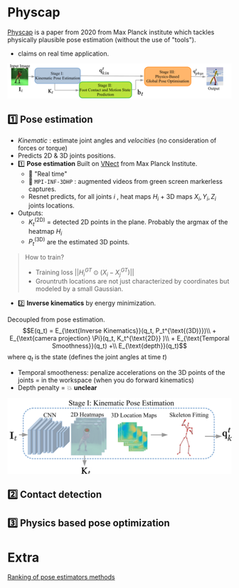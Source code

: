 # Physcap
[Physcap](https://vcai.mpi-inf.mpg.de/projects/PhysCap/) is a paper from 2020 from Max Planck institute 
which tackles physically plausible pose estimation (without the use of "tools").
- claims on real time application.

![](figures/physcap.png)

## :one: Pose estimation
- *Kinematic* : estimate joint angles and *velocities* (no consideration of forces or torque)
- Predicts 2D & 3D joints positions.
- :one: **Pose estimation** Built on [VNect](https://vcai.mpi-inf.mpg.de/projects/VNect/) from Max Planck Institute.  
  - :rocket: "Real time"
  - :dancer: `MPI-INF-3DHP` : augmented videos from green screen markerless captures.
  - Resnet predicts, for all joints $i$ , heat maps $H_i$ + 3D maps $X_i, Y_i, Z_i$ joints locations.
- Outputs: 
  - $K_t^{\text{(2D)}}$ = detected 2D points in the plane. Probably the argmax of the heatmap $H_i$
  - $P_t^{\text{(3D)}}$ are the estimated 3D points.

> How to train?
> - Training loss $|| H_i^{GT} \odot (X_i - X_j^{GT}) ||$
> - Grountruth locations are not just characterized by coordinates but modeled by a small Gaussian.

- :two: **Inverse kinematics** by energy minimization.


Decoupled from pose estimation.
$$E(q_t) = E_{\text{Inverse Kinematics}}(q_t, P_t^{\text{(3D)}})\\ +  E_{\text{camera projection} \Pi}(q_t, K_t^{\text{2D}} )\\ +  E_{\text{Temporal Smoothness}}(q_t) +\\ E_{\text{depth}}(q_t)$$
where $q_t$ is the state (defines the joint angles at time $t$)
- Temporal smootheness: penalize accelerations on the 3D points of the joints = in the workspace (when you do forward kinematics)
- Depth penalty = :boom: **unclear** 

![](figures/physcap_stage_1.png)

## :two: Contact detection

## :three: Physics based pose optimization

# Extra
[Ranking of pose estimators methods](https://paperswithcode.com/sota/3d-human-pose-estimation-on-mpi-inf-3dhp)